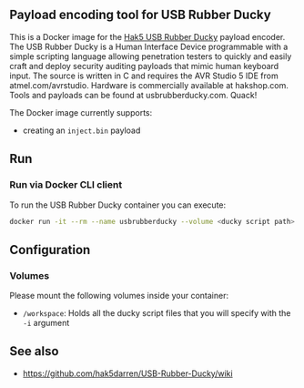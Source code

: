 ## Payload encoding tool for USB Rubber Ducky

This is a Docker image for the [Hak5 USB Rubber Ducky](https://github.com/hak5darren/USB-Rubber-Ducky/wiki/) payload encoder. The USB Rubber Ducky is a Human Interface Device programmable with a simple scripting language allowing penetration testers to quickly and easily craft and deploy security auditing payloads that mimic human keyboard input. The source is written in C and requires the AVR Studio 5 IDE from atmel.com/avrstudio. Hardware is commercially available at hakshop.com. Tools and payloads can be found at usbrubberducky.com. Quack!

The Docker image currently supports:

* creating an `inject.bin` payload

## Run

### Run via Docker CLI client

To run the USB Rubber Ducky container you can execute:

```bash
docker run -it --rm --name usbrubberducky --volume <ducky script path>:/workspace wwwehr/usb-rubber-ducky -o inject.bin -i test.ducky
```

## Configuration

### Volumes

Please mount the following volumes inside your container:
* `/workspace`: Holds all the ducky script files that you will specify with the `-i` argument

## See also

- https://github.com/hak5darren/USB-Rubber-Ducky/wiki

